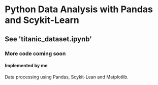 # Python Data Analysis with Pandas and Scykit-Learn
## See 'titanic_dataset.ipynb'
### More code coming soon
#### Implemented by me
Data processing using Pandas, Scykit-Lean and Matplotlib.


